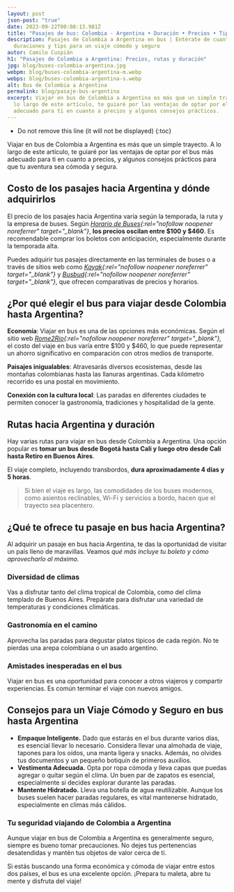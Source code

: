 ```yaml
---
layout: post
json-post: "true"
date: 2023-09-22T00:08:13.981Z
title: "Pasajes de bus: Colombia - Argentina • Duración • Precios • Tips"
description: Pasajes de Colombia a Argentina en bus | Entérate de cuanto vale,
  duraciones y tips para un viaje cómodo y seguro
autor: Camilo Cuspián
h1: "Pasajes de Colombia a Argentina: Precios, rutas y duración"
jpg: blog/buses-colombia-argentina.jpg
webpm: blog/buses-colombia-argentina-m.webp
webps: blog/buses-colombia-argentina-s.webp
alt: Bus de Colombia a Argentina
permalink: blog/pasaje-bus-argentina
excerpt: Viajar en bus de Colombia a Argentina es más que un simple trayecto. A
  lo largo de este artículo, te guiaré por las ventajas de optar por el bus mas
  adecuado para ti en cuanto a precios y algunos consejos prácticos.
---
```

* Do not remove this line (it will not be displayed)
  {:toc}

Viajar en bus de Colombia a Argentina es más que un simple trayecto. A lo largo de este artículo, te guiaré por las ventajas de optar por el bus más adecuado para ti en cuanto a precios, y algunos consejos prácticos para que tu aventura sea cómoda y segura.

## Costo de los pasajes hacia Argentina y dónde adquirirlos

El precio de los pasajes hacia Argentina varía según la temporada, la ruta y la empresa de buses. Según *[Horario de Buses](https://www.horariodebuses.com.co/argentina.html){:rel="nofollow noopener noreferrer" target="_blank"}*, **los precios oscilan entre $100 y $460**. Es recomendable comprar los boletos con anticipación, especialmente durante la temporada alta.

Puedes adquirir tus pasajes directamente en las terminales de buses o a través de sitios web como *[Kayak](https://www.kayak.com.co/vuelos/Bogota-Aeropuerto-Internacional-El-Dorado-BOG/Argentina-AR0){:rel="nofollow noopener noreferrer" target="_blank"}* y *[Busbud](https://www.busbud.com/es-419/country/co){:rel="nofollow noopener noreferrer" target="_blank"}*, que ofrecen comparativas de precios y horarios.

## ¿Por qué elegir el bus para viajar desde Colombia hasta Argentina?

**Economía**: Viajar en bus es una de las opciones más económicas. Según el sitio web *[Rome2Rio](https://www.rome2rio.com/es/s/Colombia/Buenos-Aires){:rel="nofollow noopener noreferrer" target="_blank"},* el costo del viaje en bus varía entre $100 y $460, lo que puede representar un ahorro significativo en comparación con otros medios de transporte.

**Paisajes inigualables**: Atravesarás diversos ecosistemas, desde las montañas colombianas hasta las llanuras argentinas. Cada kilómetro recorrido es una postal en movimiento.

**Conexión con la cultura local**: Las paradas en diferentes ciudades te permiten conocer la gastronomía, tradiciones y hospitalidad de la gente.

## Rutas hacia Argentina y duración

Hay varias rutas para viajar en bus desde Colombia a Argentina. Una opción popular es **tomar un bus desde Bogotá hasta Cali y luego otro desde Cali hasta Retiro en Buenos Aires**.

El viaje completo, incluyendo transbordos, **dura aproximadamente 4 días y 5 horas**.

> Si bien el viaje es largo, las comodidades de los buses modernos, como asientos reclinables, Wi-Fi y servicios a bordo, hacen que el trayecto sea placentero.

## ¿Qué te ofrece tu pasaje en bus hacia Argentina?

Al adquirir un pasaje en bus hacia Argentina, te das la oportunidad de visitar un país lleno de maravillas. Veamos *qué más incluye tu boleto y cómo aprovecharlo al máximo.*

### Diversidad de climas

Vas a disfrutar tanto del clima tropical de Colombia, como del clima templado de Buenos Aires. Prepárate para disfrutar una variedad de temperaturas y condiciones climáticas.

### Gastronomía en el camino

Aprovecha las paradas para degustar platos típicos de cada región. No te pierdas una arepa colombiana o un asado argentino.

### Amistades inesperadas en el bus

Viajar en bus es una oportunidad para conocer a otros viajeros y compartir experiencias. Es común terminar el viaje con nuevos amigos.

## Consejos para un Viaje Cómodo y Seguro en bus hasta Argentina

* **Empaque Inteligente.** Dado que estarás en el bus durante varios días, es esencial llevar lo necesario. Considera llevar una almohada de viaje, tapones para los oídos, una manta ligera y snacks. Además, no olvides tus documentos y un pequeño botiquín de primeros auxilios.
* **Vestimenta Adecuada.** Opta por ropa cómoda y lleva capas que puedas agregar o quitar según el clima. Un buen par de zapatos es esencial, especialmente si decides explorar durante las paradas.
* **Mantente Hidratado.** Lleva una botella de agua reutilizable. Aunque los buses suelen hacer paradas regulares, es vital mantenerse hidratado, especialmente en climas más cálidos.

### Tu seguridad viajando de Colombia a Argentina

Aunque viajar en bus de Colombia a Argentina es generalmente seguro, siempre es bueno tomar precauciones. No dejes tus pertenencias desatendidas y mantén tus objetos de valor cerca de ti.

Si estás buscando una forma económica y cómoda de viajar entre estos dos países, el bus es una excelente opción. ¡Prepara tu maleta, abre tu mente y disfruta del viaje!